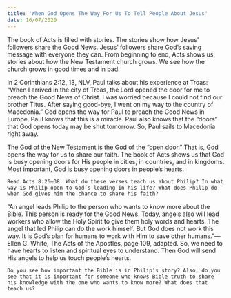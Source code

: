 ```yaml
---
title: 'When God Opens The Way For Us To Tell People About Jesus'
date: 16/07/2020
---
```


The book of Acts is filled with stories. The stories show how Jesus’ followers share the Good News. Jesus’ followers share God’s saving message with everyone they can. From beginning to end, Acts shows us stories about how the New Testament church grows. We see how the church grows in good times and in bad.

In 2 Corinthians 2:12, 13, NLV, Paul talks about his experience at Troas: “When I arrived in the city of Troas, the Lord opened the door for me to preach the Good News of Christ. I was worried because I could not find our brother Titus. After saying good-bye, I went on my way to the country of Macedonia.” God opens the way for Paul to preach the Good News in Europe. Paul knows that this is a miracle. Paul also knows that the “doors” that God opens today may be shut tomorrow. So, Paul sails to Macedonia right away.

The God of the New Testament is the God of the “open door.” That is, God opens the way for us to share our faith. The book of Acts shows us that God is busy opening doors for His people in cities, in countries, and in kingdoms. Most important, God is busy opening doors in people’s hearts.

`Read Acts 8:26–38. What do these verses teach us about Philip? In what way is Philip open to God’s leading in his life? What does Philip do when God gives him the chance to share his faith?`

“An angel leads Philip to the person who wants to know more about the Bible. This person is ready for the Good News. Today, angels also will lead workers who allow the Holy Spirit to give them holy words and hearts. The angel that led Philip can do the work himself. But God does not work this way. It is God’s plan for humans to work with Him to save other humans.”—Ellen G. White, The Acts of the Apostles, page 109, adapted. So, we need to have hearts to listen and spiritual eyes to understand. Then God will send His angels to help us touch people’s hearts.

`Do you see how important the Bible is in Philip’s story? Also, do you see that it is important for someone who knows Bible truth to share his knowledge with the one who wants to know more? What does that teach us?`
